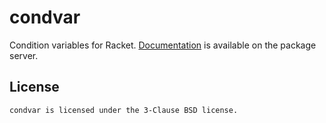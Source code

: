 # condvar

Condition variables for Racket. [Documentation][docs] is available on
the package server.

## License

    condvar is licensed under the 3-Clause BSD license.

[docs]: https://docs.racket-lang.org/condvar/index.html
